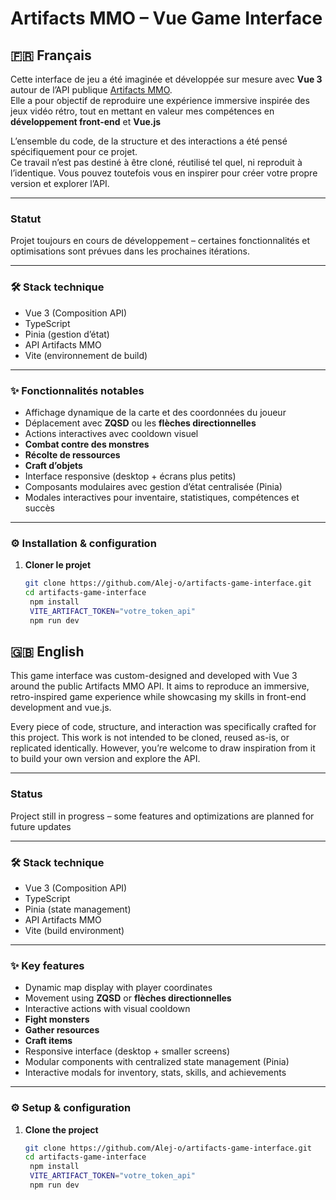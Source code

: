 # Artifacts MMO – Vue Game Interface

## 🇫🇷 Français

Cette interface de jeu a été imaginée et développée sur mesure avec **Vue 3** autour de l’API publique [Artifacts MMO](https://artifactsmmo.com/).  
Elle a pour objectif de reproduire une expérience immersive inspirée des jeux vidéo rétro, tout en mettant en valeur mes compétences en **développement front-end** et **Vue.js** 

L’ensemble du code, de la structure et des interactions a été pensé spécifiquement pour ce projet.  
Ce travail n’est pas destiné à être cloné, réutilisé tel quel, ni reproduit à l’identique. 
Vous pouvez toutefois vous en inspirer pour créer votre propre version et explorer l’API.

---

### Statut
 Projet toujours en cours de développement – certaines fonctionnalités et optimisations sont prévues dans les prochaines itérations.

---

### 🛠️ Stack technique
- Vue 3 (Composition API)
- TypeScript
- Pinia (gestion d’état)
- API Artifacts MMO
- Vite (environnement de build)

---

### ✨ Fonctionnalités notables
- Affichage dynamique de la carte et des coordonnées du joueur
- Déplacement avec **ZQSD** ou les **flèches directionnelles**
- Actions interactives avec cooldown visuel
- **Combat contre des monstres**
- **Récolte de ressources**
- **Craft d’objets**
- Interface responsive (desktop + écrans plus petits)
- Composants modulaires avec gestion d’état centralisée (Pinia)
- Modales interactives pour inventaire, statistiques, compétences et succès

---

### ⚙️ Installation & configuration

1. **Cloner le projet**  
   ```bash
   git clone https://github.com/Alej-o/artifacts-game-interface.git
   cd artifacts-game-interface
    npm install
    VITE_ARTIFACT_TOKEN="votre_token_api"
    npm run dev

## 🇬🇧 English

This game interface was custom-designed and developed with Vue 3 around the public Artifacts MMO API.
It aims to reproduce an immersive, retro-inspired game experience while showcasing my skills in front-end development and vue.js.

Every piece of code, structure, and interaction was specifically crafted for this project.
This work is not intended to be cloned, reused as-is, or replicated identically.
However, you’re welcome to draw inspiration from it to build your own version and explore the API.

---

### Status
 Project still in progress – some features and optimizations are planned for future updates

---

### 🛠️ Stack technique
- Vue 3 (Composition API)
- TypeScript
- Pinia (state management)
- API Artifacts MMO
- Vite (build environment)

---

### ✨ Key features
- Dynamic map display with player coordinates
- Movement using **ZQSD** or **flèches directionnelles**
- Interactive actions with visual cooldown
- **Fight monsters**
- **Gather resources**
- **Craft items**
- Responsive interface (desktop + smaller screens)
- Modular components with centralized state management (Pinia)
- Interactive modals for inventory, stats, skills, and achievements
---

### ⚙️ Setup & configuration

1. **Clone the project**  
   ```bash
   git clone https://github.com/Alej-o/artifacts-game-interface.git
   cd artifacts-game-interface
    npm install
    VITE_ARTIFACT_TOKEN="votre_token_api"
    npm run dev
